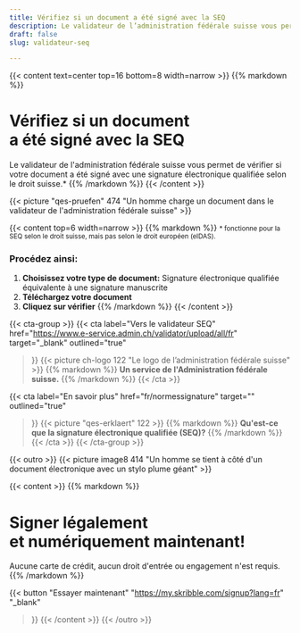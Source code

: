```yaml
---
title: Vérifiez si un document a été signé avec la SEQ
description: Le validateur de l’administration fédérale suisse vous permet de vérifier si votre document a été signé avec une signature électronique qualifiée selon le droit suisse.
draft: false
slug: validateur-seq

---
```


{{< content text=center top=16 bottom=8 width=narrow >}}
{{% markdown %}}
# Vérifiez si un document <br class="hide-for-mobile">a été signé avec la SEQ
Le validateur de l'administration fédérale suisse vous permet
de vérifier si votre document a été signé avec
une signature électronique qualifiée selon le droit suisse.*
{{% /markdown %}}
{{< /content >}}

{{< picture "qes-pruefen" 474 "Un homme charge un document dans le validateur de l'administration fédérale suisse" >}}

{{< content top=6 width=narrow >}}
{{% markdown %}}
<small>* fonctionne pour la SEQ selon le droit suisse, mais pas selon le droit européen (eIDAS).</small>
### Procédez ainsi:
1. **Choisissez votre type de document:**
Signature électronique qualifiée
équivalente à une signature manuscrite
2. **Téléchargez votre document**
3. **Cliquez sur vérifier**
{{% /markdown %}}
{{< /content >}}

{{< cta-group >}}
{{< cta
  label="Vers le validateur SEQ"
  href="https://www.e-service.admin.ch/validator/upload/all/fr"
  target="_blank"
  outlined="true"
>}}
{{< picture ch-logo 122 "Le logo de l’administration fédérale suisse" >}}
{{% markdown %}}
**Un service de l'Administration
fédérale suisse.**
{{% /markdown %}}
{{< /cta >}}

{{< cta
  label="En savoir plus"
  href="fr/normessignature"
  target=""
  outlined="true"
>}}
{{< picture "qes-erklaert" 122 >}}
{{% markdown %}}
**Qu'est-ce que la signature
électronique qualifiée (SEQ)?**
{{% /markdown %}}
{{< /cta >}}
{{< /cta-group >}}

[//]: # (--------------------------------------------------------------------------------------------------------------)

{{< outro >}}
{{< picture image8 414 "Un homme se tient à côté d'un document électronique avec un stylo plume géant" >}}

{{< content >}}
{{% markdown %}}
# Signer légalement <br class="hide-for-mobile">et numériquement maintenant!
Aucune carte de crédit, aucun droit d'entrée
ou engagement n'est requis.
{{% /markdown %}}

{{< button
  "Essayer maintenant"
  "https://my.skribble.com/signup?lang=fr"
  "_blank"
>}}
{{< /content >}}
{{< /outro >}}